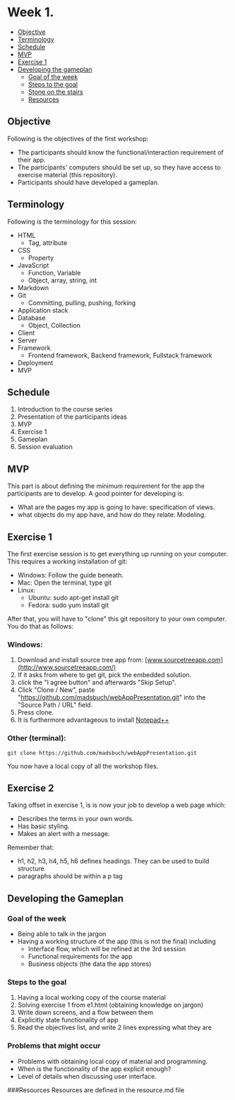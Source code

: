 Week 1.
=======

<!-- toc -->
* [Objective](#objective)
* [Terminology](#terminology)
* [Schedule](#schedule)
* [MVP](#mvp)
* [Exercise 1](#exercise-1)
* [Developing the gameplan](#developing-the-gameplan)
  * [Goal of the week](#goal-of-the-week)
  * [Steps to the goal](#steps-to-the-gaol)
  * [Stone on the stairs](#stone-on-the-stairs)
  * [Resources](#resources)

<!-- toc stop -->

Objective
---------
Following is the objectives of the first workshop:
* The participants should know the functional/interaction requirement of their
  app.
* The participants' computers should be set up, so they have access to exercise
  material (this repository).
* Participants should have developed a gameplan.

Terminology
-----------
Following is the terminology for this session:
* HTML
  * Tag, attribute
* CSS
  * Property
* JavaScript
  * Function, Variable
  * Object, array, string, int
* Markdown
* Git
  * Committing, pulling, pushing, forking
* Application stack
* Database
  * Object, Collection
* Client
* Server
* Framework
  * Frontend framework, Backend framework, Fullstack framework
* Deployment
* MVP

Schedule
--------
1. Introduction to the course series
2. Presentation of the participants ideas
3. MVP
4. Exercise 1
5. Gameplan
6. Session evaluation

MVP
---
This part is about defining the minimum requirement for the app the participants
are to develop. A good pointer for developing is:
* What are the pages my app is going to have: specification of views.
* what objects do my app have, and how do they relate: Modeling.

Exercise 1
----------
The first exercise session is to get everything up running on your computer.
This requires a working installation of git:

* Windows: Follow the guide beneath.
* Mac: Open the terminal, type git
* Linux:
  * Ubuntu: sudo apt-get install git
  * Fedora: sudo yum install git

After that, you will have to "clone" this git repository to your own computer. You do
that as follows:

### Windows:

1. Download and install source tree app from: 
   [www.sourcetreeapp.com](http://www.sourcetreeapp.com/)
2. If it asks from where to get git, pick the embedded solution.
3. click the "I agree button" and afterwards "Skip Setup".
4. Click "Clone / New", paste 
   "https://github.com/madsbuch/webAppPresentation.git" into the "Source Path /
   URL" field.
5. Press clone.
6. It is furthermore advantageous to install [Notepad++](http://notepad-plus-plus.org/)

### Other (terminal):
	git clone https://github.com/madsbuch/webAppPresentation.git

You now have a local copy of all the workshop files.

Exercise 2
----------
Taking offset in exercise 1, is is now your job to develop a web page which:
* Describes the terms in your own words.
* Has basic styling.
* Makes an alert with a message.

Remember that:
* h1, h2, h3, h4, h5, h6 defines headings. They can be used to build structure
* paragraphs should be within a p tag


Developing the Gameplan
-----------------------

### Goal of the week
* Being able to talk in the jargon
* Having a working structure of the app (this is not the final) including
  * Interface flow, which will be refined at the 3rd session
  * Functional requirements for the app
  * Business objects (the data the app stores)

### Steps to the goal
1. Having a local working copy of the course material
2. Solving exercise 1 from e1.html (obtaining knowledge on jargon)
3. Write down screens, and a flow between them
4. Explicitly state functionality of app
5. Read the objectives list, and write 2 lines expressing what they are

### Problems that might occur 
* Problems with obtaining local copy of material and programming.
* When is the functionality of the app explicit enough?
* Level of details when discussing user interface.

###Resources
Resources are defined in the resource.md file


